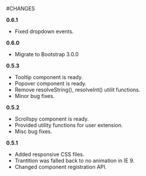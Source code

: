 #CHANGES

**0.6.1**

* Fixed dropdown events.

**0.6.0**

* Migrate to Bootstrap 3.0.0

**0.5.3**

* Tooltip component is ready.
* Popover component is ready.
* Remove resolveString(), resolveInt() utilit functions.
* Minor bug fixes.

**0.5.2**

* Scrollspy component is ready.
* Provided utility functions for user extension.
* Misc bug fixes.

**0.5.1**

* Added responsive CSS files.
* Trantition was falled back to no animation in IE 9.
* Changed component registration API.
